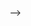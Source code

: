 <!-- ---
title: CFP
menu:
  main:
    weight: 50
---

{{% hero %}}
BSidesTLV 2023 Call for Papers
{{%/ hero %}}

## Our CFP Review board

Our amazing CFP Review board members can be found [here]({{< relref "/team#cfpreviewboard" >}}).
This year, we will be employing a "Double Blind" review process! This means the reviewers won't be able to see any personal details of the submitters, and submitters will be able to receive anonymized feedback on their submissions.

## When: Thursday, June 29 , 2023

The 2023 edition of Security BSides in Israel, BSidesTLV 2023, is returning during Tel Aviv University's Cyber Week (June 25th - June 29th, 2023).

BSidesTLV will take place on Thursday, June 29th, 2023, from 10:00 am until 19:00 pm, and (depending on COVID) might even be followed by our traditional after-party.

## Where: Tel Aviv University, Smolartz auditorium, Israel

#### Who should apply?

BSidesTLV is a hands-on, community-organized hacking and security research event. This is the chance for you to share knowledge, ideas, and failures and demonstrate what you've been up to!
We encourage talk submissions by both newbies and veterans from people passionate about security in all walks of life. If we don't know who you are, or if you've never spoken on stage before - we want you, so go ahead and submit a talk!

If you never gave a public talk before, or even if you just feel like you need some support - this year we will be able to offer mentorship by members of our review board and BSidesTLV team, if your talk was accepted, feel free to ask for mentoship by emailing cfp@bsidestlv.com

#### Available speaking slots:

- 45min - Deep-dive, technical talk
- 25min - Regular talks
- 10min - Lightning talks

The 45min and 25min slots include 5min for Q&A, so please take that under consideration when creating your talk.
The 10min slot depends on a minimum number of Lightning Talk applicants.

#### Topics we would like to hear about:

- Network Security & Wireless Networks
- Hardware Hacking & Embedded Systems
- Mobile and Portable Devices
- Radio Hacking: SDR and RF, GSM, NFC, etc.
- [Web] Application Security
- Containers and Virtualization
- Cryptography
- Biohacking
- Forensics
- Vulnerability Research & Disclosure
- Hack The Human & Social Engineering
- Live DEMO of something awesome
- Anything else Hacking related - try us!

{{< button-link label="Call for speakers" url="https://cfp.bsidestlv.com" icon="cfp" >}}

#### Important BSidesTLV 2023 dates:

- February 15th, 2023 - CFP opens
- May 1st, 2023 - CFP closes
- May 10th, 2023 - Accepted talks notified
- June 1st, 2023 - Agenda announced to the public with final talk title & abstract
- June 15th, 2023 - Presentation/slides due for review
- June 29th, 2023 - Speakers' dinner (in the event of a physical-presence conference)
- June 30th, 2023 - BSidesTLV and after-party (in the event of a physical-presence conference)!

#### Why you should speak at BSidesTLV 2023

You'll win the audience's admiration and a chance to (hopefully) visit Tel Aviv and be a part of [Cyber Week][cyberweek], This annual event brings over 8000 international guests from 60 countries to Tel Aviv. Pending COVID-19 solutions, of course.

Speaker benefits:

- A stage to present your topic, in English, to an audience of nearly a thousand passionate individuals.
- Unique, limited edition speaker T-shirt and speaker gifts. In the event of a virtual conference, they will be mailed to you.
- Speakers dinner on the night before the event (in the event of a physical-presence conference.)
- Guaranteed entry to the after-party (in the event of a physical-presence conference.).

s a community-focused, free and non-profit event, we usually do not cover flights or offer honorariums to our speakers, but in special cases, we might be able to provide some assistance for overseas speakers (lightning talks excluded). So don't hesitate to get in touch with us.
If you are traveling from abroad, we hope you'll enjoy the chance to visit sunny Tel Aviv and connect with our amazing local security community. We promise to make it fun, safe, educational, and worth your while!

#### Our Code of Conduct:

**All attendees, speakers, sponsors and volunteers at our conference are required to agree with the following code of conduct.**

Our Code Of Conduct can be found [here][coc-url]

[smolarz-url]: https://english.tau.ac.il/campus/smolarz_auditorium
[smolarz-map]: https://www.google.com/maps/place/Tel+Aviv+University+Smolarz+Auditorium/@32.1103563,34.8042639,15z/data=!4m5!3m4!1s0x0:0x57e1b1e76143c7f7!8m2!3d32.1103563!4d34.8042639
[cyberweek]: https://cyberweek.tau.ac.il/
[coc-url]: /code-of-conduct
 -->
 -->

